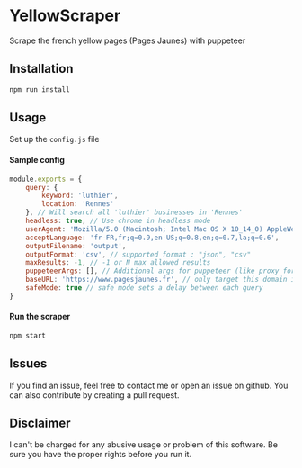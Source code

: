 # YellowScraper
Scrape the french yellow pages (Pages Jaunes) with puppeteer

## Installation
```bash
npm run install
```

## Usage
Set up the `config.js` file

#### Sample config

```javascript
module.exports = {
    query: {
        keyword: 'luthier',
        location: 'Rennes'
    }, // Will search all 'luthier' businesses in 'Rennes'
    headless: true, // Use chrome in headless mode
    userAgent: 'Mozilla/5.0 (Macintosh; Intel Mac OS X 10_14_0) AppleWebKit/537.36 (KHTML, like Gecko) Chrome/71.0.3578.98 Safari/537.36',
    acceptLanguage: 'fr-FR,fr;q=0.9,en-US;q=0.8,en;q=0.7,la;q=0.6',
    outputFilename: 'output',
    outputFormat: 'csv', // supported format : "json", "csv"
    maxResults: -1, // -1 or N max allowed results
    puppeteerArgs: [], // Additional args for puppeteer (like proxy for example)
    baseURL: 'https://www.pagesjaunes.fr', // only target this domain if you have the rights
    safeMode: true // safe mode sets a delay between each query
}

```

#### Run the scraper
```bash
npm start
```

## Issues
If you find an issue, feel free to contact me or open an issue on github. You can also contribute by creating a pull request.

## Disclaimer
I can't be charged for any abusive usage or problem of this software. Be sure you have the proper rights before you run it.
